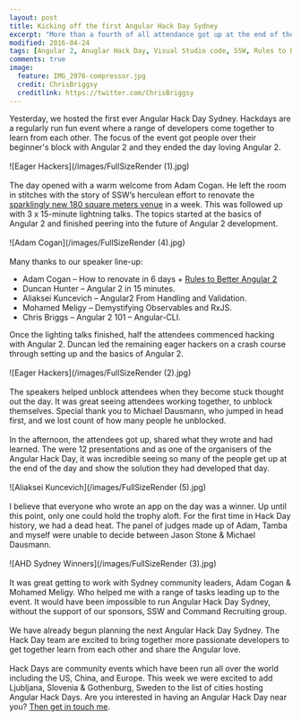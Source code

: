 ```yaml
---
layout: post
title: Kicking off the first Angular Hack Day Sydney
excerpt: "More than a fourth of all attendance got up at the end of the day and showed the angular apps they had developed on that day."
modified: 2016-04-24
tags: [Angular 2, Anuglar Hack Day, Visual Studio code, SSW, Rules to Better Angular 2]
comments: true
image:
  feature: IMG_2976-compressor.jpg
  credit: ChrisBriggsy
  creditlink: https://twitter.com/ChrisBriggsy
---
```


Yesterday, we hosted the first ever Angular Hack Day Sydney. Hackdays are a regularly run fun event where a range of developers come together to learn from each other. The focus of the event got people over their beginner's block with Angular 2 and they ended the day loving Angular 2.
<br><br>
![Eager Hackers](/images/FullSizeRender (1).jpg)
<br><br>The day opened with a warm welcome from Adam Cogan. He left the room in stitches with the story of SSW’s herculean effort to renovate the [sparklingly new 180 square meters venue](https://www.ssw.com.au/ssw/Events/Venues/Hire-Conference-Room.aspx) in a week. This was followed up with 3 x 15-minute lightning talks. The topics started at the basics of Angular 2 and finished peering into the future of Angular 2 development.
<br><br>
![Adam Cogan](/images/FullSizeRender (4).jpg)
<br><br>Many thanks to our speaker line-up:

* Adam Cogan – How to renovate in 6 days + [Rules to Better Angular 2](https://rules.ssw.com.au/rules-to-better-angular-2)
* Duncan Hunter – Angular 2 in 15 minutes.
* Aliaksei Kuncevich – Angular2 From Handling and Validation.
* Mohamed Meligy – Demystifying Observables and RxJS.
* Chris Briggs – Angular 2 101 – Angular-CLI.

Once the lighting talks finished, half the attendees commenced hacking with Angular 2. Duncan led the remaining eager hackers on a crash course through setting up and the basics of Angular 2. 
<br><br>
![Eager Hackers](/images/FullSizeRender (2).jpg)
<br><br>The speakers helped unblock attendees when they become stuck thought out the day. It was great seeing attendees working together, to unblock themselves. Special thank you to Michael Dausmann, who jumped in head first, and we lost count of how many people he unblocked.
<br><br>In the afternoon, the attendees got up, shared what they wrote and had learned. The were 12 presentations and as one of the organisers of the Angular Hack Day, it was incredible seeing so many of the people get up at the end of the day and show the solution they had developed that day. 
<br><br>
![Aliaksei Kuncevich](/images/FullSizeRender (5).jpg)
<br><br>I believe that everyone who wrote an app on the day was a winner. Up until this point, only one could hold the trophy aloft. For the first time in Hack Day history, we had a dead heat. The panel of judges made up of Adam, Tamba and myself were unable to decide between Jason Stone & Michael Dausmann.
<br><br> 
![AHD Sydney Winners](/images/FullSizeRender (3).jpg)
<br><br>It was great getting to work with Sydney community leaders, Adam Cogan & Mohamed Meligy. Who helped me with a range of tasks leading up to the event. It would have been impossible to run Angular Hack Day Sydney, without the support of our sponsors, SSW and Command Recruiting group. <br><br>We have already begun planning the next Angular Hack Day Sydney.  The Hack Day team are excited to bring together more passionate developers to get together learn from each other and share the Angular love.<br><br>Hack Days are community events which have been run all over the world including the US, China, and Europe. This week we were excited to add Ljubljana, Slovenia & Gothenburg, Sweden to the list of cities hosting Angular Hack Days. Are you interested in having an Angular Hack Day near you? [Then get in touch me](http://angularhackday.com/angular-hack-day-near-you/).